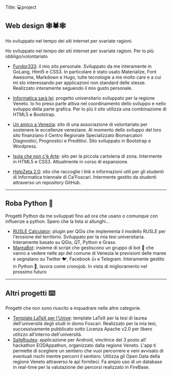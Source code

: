 Title: 💻project

## Web design 🕸🕷🕸️️

Ho sviluppato nel tempo dei siti internet per svariate ragioni.


Ho sviluppato nel tempo dei siti internet per svariate ragioni. Per lo più obbligo/volontariato

+ [Fundor333](http://fundor333.com/): il mio sito personale. Sviluppato da me interamente in GoLang, Html5 e CSS3. In particolare è stato usato Materialize, Font Awesome, Markdown e Hugo, tutte tecnologie a me molto care e a cui mi sto interessando per applicazioni non standard delle stesse. Realizzato interamente seguendo il mio gusto personale.

+ [Informatica sarà lei](http://test01.danielvedovato.it/): progetto universitario sviluppato per la regione Veneto. Io ho preso parte attiva nel coordinamento dello sviluppo e nello sviluppo della parte grafica. Per lo più il sito utilizza una combinazione di HTML5 e Bootstrap.

+ [Un amico a Venezia](http://www.unamicoavenezia.org/wp_it/): sito di una associazione di volontariato per sostenere le eccellenze veneziane. Al momento dello sviluppo del loro sito finanziano il Centro Regionale Specializzato Biomarcatori Diagnostici, Prognostici e Predittivi. Sito sviluppato in Bootstrap e Wordpress.


+ [Isola che non c'è Arte](http://www.isolachenoncearte.it/): sito per la piccola cartoleria di zona. Intermente in HTML5 e CSS3. Attualmente in corso di espansione.

+ [HelpZeta 2.0](https://samarcandaproject.github.io/HelpZeta/): sito che raccoglie i link e informazioni utili per gli studenti di Informatica triennale di Ca'Foscari. Intermente gestito da studenti attraverso un repository GitHub.

***

## Roba Python 🐍

Progetti Python da me sviluppati fino ad ora che usano o comunque con influenze a python.
Spero che la lista si allunghi...

* [RUSLE Calculator](https://github.com/fundor333/RUSLECalculator): plugin per QGis che implementa il modello RUSLE per l'erosione del territorio. Sviluppato per la mia tesi universitaria. Interamente basato su QGis, QT, Python e Grass.
* [MareaBot](https://mareabot.github.io/): insieme di script che gestiscono un gruppo di bot 🤖 che vanno a vedere nelle api del comune di Venezia le previsioni delle maree e segnalano su Twitter 🐦, Facebook 👍 e Telegram.
Interamente gestito in Python 🐍, lavora come cronojob. In vista di miglioramento nel prossimo futuro
***

## Altri progetti ⌨️

Progetti che non sono riuscito a inquadrare nelle altre categorie.

* [Template LaTeX per l'Unive](https://github.com/fundor333/TesiUniveLaTeX): template LaTeX per la tesi di laurea dell'università degli studi in domo Foscari. Realizzato per la mia tesi, successivamente pubblicato sotto Licenza Apache v2.0 per libero utilizzo all'interno dell'università.
* [SafeRoutes](https://fundor333.com/SafeRoutes): applicazione per Android, vincitrice del 3 posto all' hackathon EODAppathon, organizzato dalla regione Veneto. L'app ti permette di scegliere un sentiero che vuoi percorrere e veni avvisato di eventuali rischi mentre percorri il sentiero. Utilizza gli Open Data della regione Veneto attraverso le api forniteci. Fa ampio uso di un database in real-time per la valutazione dei percorsi realizzato in FireBase.  
